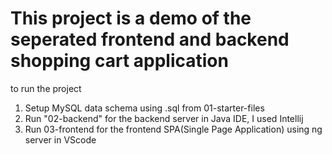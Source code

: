 # This project is a demo of the seperated frontend and backend shopping cart application
to run the project
1. Setup MySQL data schema using .sql from 01-starter-files
2. Run "02-backend" for the backend server in Java IDE, I used Intellij 
3. Run 03-frontend for the frontend SPA(Single Page Application) using ng server in VScode
